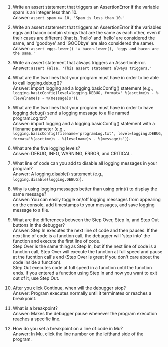 1. Write an assert statement that triggers an AssertionError if the variable 
spam is an integer less than 10.  
Answer: `assert spam >= 10, 'Spam is less than 10.'`

2. Write an assert statement that triggers an AssertionError if the variables 
eggs and bacon contain strings that are the same as each other, even if their cases are different (that is, 'hello' and 'hello' are considered the same, and 'goodbye' and 'GOODbye' are also considered the same).  
Answer: `assert eggs.lower() != bacon.lower(), 'eggs and bacon are the same.'`

3. Write an assert statement that always triggers an AssertionError.  
Answer: `assert False, 'This assert statement always triggers.'`

4. What are the two lines that your program must have in order to be able to 
call logging.debug()?  
Answer: import logging and a logging.basicConfig() statement (e.g., `logging.basicConfig(level=logging.DEBUG, format=' %(asctime)s - %(levelname)s - %(message)s')`).

5. What are the two lines that your program must have in order to have logging.debug() send a logging message to a file named programLog.txt?  
Answer: import logging and a logging.basicConfig() statement with a filename 
parameter (e.g., `logging.basicConfig(filename='programLog.txt', level=logging.DEBUG, format='%(asctime)s - %(levelname)s - %(message)s')`).

6. What are the five logging levels?  
Answer: DEBUG, INFO, WARNING, ERROR, and CRITICAL.

7. What line of code can you add to disable all logging messages in your 
program?  
Answer: A logging.disable() statement (e.g., `logging.disable(logging.DEBUG)`).

8. Why is using logging messages better than using print() to display the same message?  
Answer: You can easily toggle on/off logging messages from appearing on the
console, add timestamps to your messages, and save logging message to a file.

9. What are the differences between the Step Over, Step In, and Step Out buttons in the debugger?  
Answer: Step In executes the next line of code and then pauses. If the next line of code is a function call, the debugger will 'step into' the function and execute the first line of code.  
Step Over is the same thing as Step In, but if 
the next line of code is a function call, Step Over will execute the function at full speed and pause at the fucntion call's end (Step Over is great if you don't care about the code inside a function).  
Step Out executes code at full speed in a function until the function ends. If you entered a function using Step In and now you want to exit out of it, use Step Out.

10. After you click Continue, when will the debugger stop?  
Answer: Program executes normally until it terminates or reaches a breakpoint.

11. What is a breakpoint?  
Answer: Makes the debugger pause whenever the program execution reaches a specific line.

12. How do you set a breakpoint on a line of code in Mu?  
Answer: In Mu, click the line number on the lefthand side of the program.